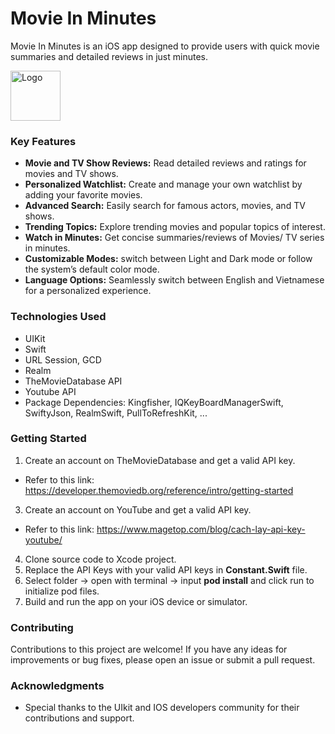 # Movie In Minutes

Movie In Minutes is an iOS app designed to provide users with quick movie summaries and detailed reviews in just minutes.



<img src="https://github.com/user-attachments/assets/772e613c-3340-4237-a5db-d5fdd7fdca36" alt="Logo" width="80" height="80">



### Key Features

- **Movie and TV Show Reviews:** Read detailed reviews and ratings for movies and TV shows.
- **Personalized Watchlist:** Create and manage your own watchlist by adding your favorite movies.
- **Advanced Search:** Easily search for famous actors, movies, and TV shows.
- **Trending Topics:** Explore trending movies and popular topics of interest.
- **Watch in Minutes:** Get concise summaries/reviews of Movies/ TV series in minutes.
- **Customizable Modes:** switch between Light and Dark mode or follow the system’s default color mode.
- **Language Options:** Seamlessly switch between English and Vietnamese for a personalized experience.

### Technologies Used

- UIKit
- Swift
- URL Session, GCD
- Realm
- TheMovieDatabase API
- Youtube API
- Package Dependencies: Kingfisher, IQKeyBoardManagerSwift, SwiftyJson, RealmSwift, PullToRefreshKit, ...

### Getting Started

1. Create an account on TheMovieDatabase and get a valid API key.
  - Refer to this link: https://developer.themoviedb.org/reference/intro/getting-started
3. Create an account on YouTube and get a valid API key.
  - Refer to this link: https://www.magetop.com/blog/cach-lay-api-key-youtube/
4. Clone source code to Xcode project.
5. Replace the API Keys with your valid API keys in **Constant.Swift** file.
6. Select folder -> open with terminal -> input **pod install** and click run to initialize pod files.
6. Build and run the app on your iOS device or simulator.


### Contributing

Contributions to this project are welcome! If you have any ideas for improvements or bug fixes, please open an issue or submit a pull request.

### Acknowledgments

- Special thanks to the UIkit and IOS developers community for their contributions and support.
